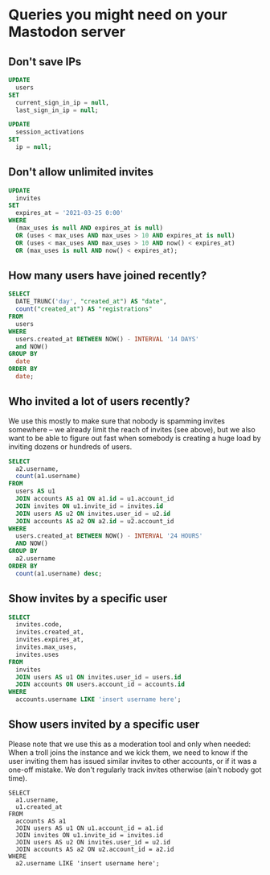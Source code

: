 # Queries you might need on your Mastodon server

## Don't save IPs

```sql
UPDATE
  users
SET
  current_sign_in_ip = null,
  last_sign_in_ip = null;

UPDATE
  session_activations
SET
  ip = null;
```

## Don't allow unlimited invites

```sql
UPDATE
  invites
SET
  expires_at = '2021-03-25 0:00'
WHERE
  (max_uses is null AND expires_at is null)
  OR (uses < max_uses AND max_uses > 10 AND expires_at is null)
  OR (uses < max_uses AND max_uses > 10 AND now() < expires_at)
  OR (max_uses is null AND now() < expires_at);
```

## How many users have joined recently?

```sql
SELECT
  DATE_TRUNC('day', "created_at") AS "date",
  count("created_at") AS "registrations"
FROM
  users
WHERE
  users.created_at BETWEEN NOW() - INTERVAL '14 DAYS'
  and NOW()
GROUP BY
  date
ORDER BY
  date;
```

## Who invited a lot of users recently?

We use this mostly to make sure that nobody is spamming invites somewhere – we already limit the reach of invites (see
above), but we also want to be able to figure out fast when somebody is creating a huge load by inviting dozens or
hundreds of users.

```sql
SELECT
  a2.username,
  count(a1.username)
FROM
  users AS u1
  JOIN accounts AS a1 ON a1.id = u1.account_id
  JOIN invites ON u1.invite_id = invites.id
  JOIN users AS u2 ON invites.user_id = u2.id
  JOIN accounts AS a2 ON a2.id = u2.account_id
WHERE
  users.created_at BETWEEN NOW() - INTERVAL '24 HOURS'
  AND NOW()
GROUP BY
  a2.username
ORDER BY
  count(a1.username) desc;
```

## Show invites by a specific user

```sql
SELECT
  invites.code,
  invites.created_at,
  invites.expires_at,
  invites.max_uses,
  invites.uses
FROM
  invites
  JOIN users AS u1 ON invites.user_id = users.id
  JOIN accounts ON users.account_id = accounts.id
WHERE
  accounts.username LIKE 'insert username here';
```

## Show users invited by a specific user

Please note that we use this as a moderation tool and only when needed: When a troll joins the instance and we kick
them, we need to know if the user inviting them has issued similar invites to other accounts, or if it was a one-off
mistake. We don't regularly track invites otherwise (ain't nobody got time).

```
SELECT
  a1.username,
  u1.created_at
FROM
  accounts AS a1
  JOIN users AS u1 ON u1.account_id = a1.id
  JOIN invites ON u1.invite_id = invites.id
  JOIN users AS u2 ON invites.user_id = u2.id
  JOIN accounts AS a2 ON u2.account_id = a2.id
WHERE
  a2.username LIKE 'insert username here';
```
